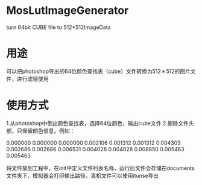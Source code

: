 # MosLutImageGenerator
turn 64bit CUBE file to 512*512ImageData

# 用途
可以把photoshop导出的64位颜色查找表（cube）文件转换为512＊512的图片文件，进行滤镜使用

# 使用方式
1.从photoshop中倒出颜色查找表，选择64位颜色，输出cube文件
2.删除文件头部，只保留颜色信息，例如：

0.000000 0.000000 0.000000
0.002106 0.001312 0.001312
0.004303 0.002686 0.002686
0.006531 0.004028 0.004028
0.008850 0.005463 0.005463

将文件放到工程中，在init中定义文件列表名称，运行后文件会存储在documents文件夹下，模拟器会打印输出路径，真机文件可以使用itunse导出
